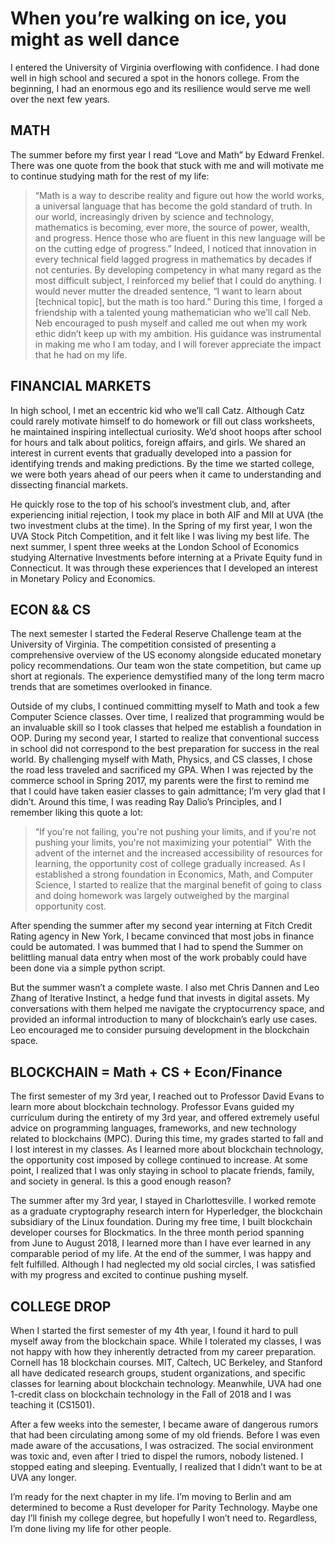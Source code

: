 # When you’re walking on ice, you might as well dance

I entered the University of Virginia overflowing with confidence. I had done well in high school and secured a spot in the honors college. From the beginning, I had an enormous ego and its resilience would serve me well over the next few years.

## MATH
The summer before my first year I read “Love and Math” by Edward Frenkel. There was one quote from the book that stuck with me and will motivate me to continue studying math for the rest of my life:
> “Math is a way to describe reality and figure out how the world works, a universal language that has become the gold standard of truth. In our world, increasingly driven by science and technology, mathematics is becoming, ever more, the source of power, wealth, and progress. Hence those who are fluent in this new language will be on the cutting edge of progress.”
Indeed, I noticed that innovation in every technical field lagged progress in mathematics by decades if not centuries. By developing competency in what many regard as the most difficult subject, I reinforced my belief that I could do anything. I would never mutter the dreaded sentence, “I want to learn about [technical topic], but the math is too hard.” During this time, I forged a friendship with a talented young mathematician who we’ll call Neb. Neb encouraged to push myself and called me out when my work ethic didn’t keep up with my ambition. His guidance was instrumental in making me who I am today, and I will forever appreciate the impact that he had on my life.

## FINANCIAL MARKETS
In high school, I met an eccentric kid who we’ll call Catz. Although Catz could rarely motivate himself to do homework or fill out class worksheets, he maintained inspiring intellectual curiosity. We’d shoot hoops after school for hours and talk about politics, foreign affairs, and girls. We shared an interest in current events that gradually developed into a passion for identifying trends and making predictions. By the time we started college, we were both years ahead of our peers when it came to understanding and dissecting financial markets. 

He quickly rose to the top of his school’s investment club, and, after experiencing initial rejection, I took my place in both AIF and MII at UVA (the two investment clubs at the time). In the Spring of my first year, I won the UVA Stock Pitch Competition, and it felt like I was living my best life. The next summer, I spent three weeks at the London School of Economics studying Alternative Investments before interning at a Private Equity fund in Connecticut. It was through these experiences that I developed an interest in Monetary Policy and Economics. 

## ECON && CS
The next semester I started the Federal Reserve Challenge team at the University of Virginia. The competition consisted of presenting a comprehensive overview of the US economy alongside educated monetary policy recommendations. Our team won the state competition, but came up short at regionals. The experience demystified many of the long term macro trends that are sometimes overlooked in finance.

Outside of my clubs, I continued committing myself to Math and took a few Computer Science classes. Over time, I realized that programming would be an invaluable skill so I took classes that helped me establish a foundation in OOP.  During my second year, I started to realize that conventional success in school did not correspond to the best preparation for success in the real world. By challenging myself with Math, Physics, and CS classes, I chose the road less traveled and sacrificed my GPA. When I was rejected by the commerce school in Spring 2017, my parents were the first to remind me that I could have taken easier classes to gain admittance; I’m very glad that I didn’t. Around this time, I was reading Ray Dalio’s Principles, and I remember liking this quote a lot:
> “If you're not failing, you're not pushing your limits, and if you're not pushing your limits, you're not maximizing your potential” 
With the advent of the internet and the increased accessibility of resources for learning, the opportunity cost of college gradually increased. As I established a strong foundation in Economics, Math, and Computer Science, I started to realize that the marginal benefit of going to class and doing homework was largely outweighed by the marginal opportunity cost. 

After spending the summer after my second year interning at Fitch Credit Rating agency in New York, I became convinced that most jobs in finance could be automated. I was bummed that I had to spend the Summer on belittling manual data entry when most of the work probably could have been done via a simple python script. 

But the summer wasn’t a complete waste. I also met Chris Dannen and Leo Zhang of Iterative Instinct, a hedge fund that invests in digital assets. My conversations with them helped me navigate the cryptocurrency space, and provided an informal introduction to many of blockchain’s early use cases. Leo encouraged me to consider pursuing development in the blockchain space.

## BLOCKCHAIN = Math + CS + Econ/Finance
The first semester of my 3rd year, I reached out to Professor David Evans to learn more about blockchain technology. Professor Evans guided my curriculum during the entirety of my 3rd year, and offered extremely useful advice on programming languages, frameworks, and new technology related to blockchains (MPC). During this time, my grades started to fall and I lost interest in my classes. As I learned more about blockchain technology, the opportunity cost imposed by college continued to increase. At some point, I realized that I was only staying in school to placate friends, family, and society in general. Is this a good enough reason?

The summer after my 3rd year, I stayed in Charlottesville. I worked remote as a graduate cryptography research intern for Hyperledger, the blockchain subsidiary of the Linux foundation. During my free time, I built blockchain developer courses for Blockmatics. In the three month period spanning from June to August 2018, I learned more than I have ever learned in any comparable period of my life. At the end of the summer, I was happy and felt fulfilled. Although I had neglected my old social circles, I was satisfied with my progress and excited to continue pushing myself.

## COLLEGE DROP
When I started the first semester of my 4th year, I found it hard to pull myself away from the blockchain space. While I tolerated my classes, I was not happy with how they inherently detracted from my career preparation. Cornell has 18 blockchain courses. MIT, Caltech, UC Berkeley, and Stanford all have dedicated research groups, student organizations, and specific classes for learning about blockchain technology. Meanwhile, UVA had one 1-credit class on blockchain technology in the Fall of 2018 and I was teaching it (CS1501). 

After a few weeks into the semester, I became aware of dangerous rumors that had been circulating among some of my old friends. Before I was even made aware of the accusations, I was ostracized. The social environment was toxic and, even after I tried to dispel the rumors, nobody listened. I stopped eating and sleeping. Eventually, I realized that I didn’t want to be at UVA any longer.

I’m ready for the next chapter in my life. I’m moving to Berlin and am determined to become a Rust developer for Parity Technology. Maybe one day I’ll finish my college degree, but hopefully I won’t need to. Regardless, I’m done living my life for other people. 